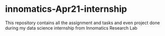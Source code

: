 # innomatics-Apr21-internship
This repository contains all the assignment and tasks and even project done during my data science internship from Innomatics Research Lab
